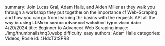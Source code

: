 summary: Join Lucas Gral, Adam Haile, and Aiden Miller as they walk you through a workshop they put together on the importance of Web-Scraping and how you can go from learning the basics with the requests API all the way to using LLMs to scrape advanced websites!
type: video
date: 4/20/2024
title: Beginner to Advanced Web Scraping
image: ./img/thumbnails/mq3.webp
difficulty: easy
authors: Adam Haile
categories: Videos, Rosie
id: 4HdcT3tSPR8
